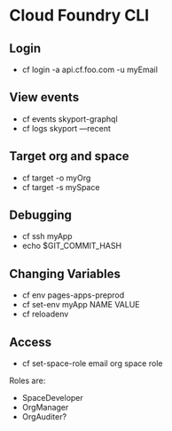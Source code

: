 # Cloud Foundry CLI

## Login
- cf login -a api.cf.foo.com -u myEmail

## View events
- cf events skyport-graphql
- cf logs skyport —recent

## Target org and space
- cf target -o myOrg
- cf target -s mySpace

## Debugging 
- cf ssh myApp
- echo $GIT_COMMIT_HASH

## Changing Variables
- cf env pages-apps-preprod
- cf set-env myApp NAME VALUE
- cf reloadenv

## Access
- cf set-space-role email org space role 

Roles are:
- SpaceDeveloper
- OrgManager
- OrgAuditer? 


